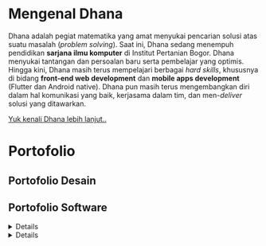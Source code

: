 # Mengenal Dhana

Dhana adalah pegiat matematika yang amat menyukai pencarian solusi atas suatu masalah (*problem solving*). Saat ini, Dhana sedang menempuh pendidikan **sarjana ilmu komputer** di Institut Pertanian Bogor. Dhana menyukai tantangan dan persoalan baru serta pembelajar yang optimis. Hingga kini, Dhana masih terus mempelajari berbagai *hard skills*, khususnya di bidang **front-end web development** dan **mobile apps development** (Flutter dan Android native). Dhana pun masih terus mengembangkan diri dalam hal komunikasi yang baik, kerjasama dalam tim, dan men-*deliver* solusi yang ditawarkan. 

[Yuk kenali Dhana lebih lanjut..](https://ddhira123.github.io/resume)

# Portofolio

## Portofolio Desain

## Portofolio Software

<details>
    
- <summary>Aplikasi Mobile

</summary>  
  
  1. [Dokmas (Dokumen Masyarakat)](https://github.com/ddhira123/RPL), dikembangkan dengan **Flutter, Firebase**
  2. [Resep Masakan Indonesia](https://github.com/ddhira123/Android_Resep), dikembangkan dengan **Android Studio (native), Java**
  3. [SCB for Parents](https://github.com/friskameilani/SCB-for-Parents), dikembangkan dengan **Flutter**
  
</details>

<details>
  
- <summary>Aplikasi Web

</summary>
  
  1. [Lunch Checker](https://ddhira123.github.io/learn-angular-jhu/Module1-solution/), dikembangkan dengan **AngularJS**
  2. [Food Finder](https://ddhira123.github.io/learn_web_fe/index.html), dikembangkan dengan **NodeJS, AJAX, ES6**
  
</details>
